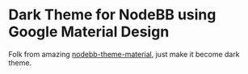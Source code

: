 Dark Theme for NodeBB using Google Material Design
=========================

Folk from amazing [nodebb-theme-material](https://github.com/pichalite/nodebb-theme-material), just make it become dark theme.
